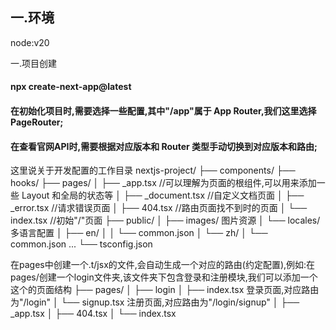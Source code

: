 ## 一.环境
node:v20

一.项目创建
#### npx create-next-app@latest
#### 在初始化项目时,需要选择一些配置,其中"/app"属于 App Router,我们这里选择PageRouter;
#### 在查看官网API时,需要根据对应版本和 Router 类型手动切换到对应版本和路由;

这里说关于开发配置的工作目录
nextjs-project/
├── components/ 
├── hooks/
├── pages/
│   ├── _app.tsx  //可以理解为页面的根组件,可以用来添加一些 Layout 和全局的状态等
│   ├── _document.tsx //自定义文档页面
│   ├── _error.tsx //请求错误页面
│   ├──  404.tsx //路由页面找不到时的页面
│   └── index.tsx //初始"/"页面
├── public/
│   ├── images/ 图片资源
│   └── locales/ 多语言配置
│       ├── en/
│       │   └── common.json
│       └── zh/
│           └── common.json
...
└── tsconfig.json


在pages中创建一个.t/jsx的文件,会自动生成一个对应的路由(约定配置),例如:在pages/创建一个login文件夹,该文件夹下包含登录和注册模块,我们可以添加一个这个的页面结构
├── pages/
│   ├── login
│       ├── index.tsx 登录页面,对应路由为"/login"
│       └── signup.tsx 注册页面,对应路由为"/login/signup"
│   ├── _app.tsx 
│   ├──  404.tsx 
│   └── index.tsx

